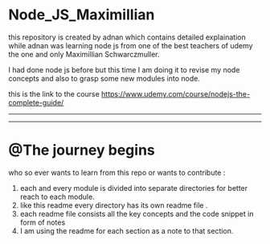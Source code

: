 # Node_JS_Maximillian
this repository is created by adnan which contains detailed explaination while adnan was learning node js from one of the best teachers of udemy the one and only Maximillian Schwarczmuller.

I had done node js before but this time I am doing it to revise my node concepts and also to grasp some new modules into node.

this is the link to the course
https://www.udemy.com/course/nodejs-the-complete-guide/


---
---

# @The journey begins

who so ever wants to learn from this repo or wants to contribute :
1. each and every module is divided into separate directories for better reach to each module.
2. like this readme every directory has its own readme file .
3. each readme file consists all the key concepts and the code snippet in form of notes 
4. I am using the readme for each section as a note to that section.



